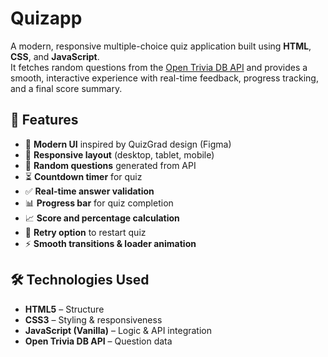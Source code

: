 # Quizapp
A modern, responsive multiple-choice quiz application built using **HTML**, **CSS**, and **JavaScript**.  
It fetches random questions from the [Open Trivia DB API](https://opentdb.com/) and provides a smooth, interactive experience with real-time feedback, progress tracking, and a final score summary.

## 🚀 Features

- 🎨 **Modern UI** inspired by QuizGrad design (Figma)
- 📱 **Responsive layout** (desktop, tablet, mobile)
- 🔄 **Random questions** generated from API
- ⏳ **Countdown timer** for quiz
- ✅ **Real-time answer validation**
- 📊 **Progress bar** for quiz completion
- 📈 **Score and percentage calculation**
- 🔁 **Retry option** to restart quiz
- ⚡ **Smooth transitions & loader animation**



## 🛠️ Technologies Used

- **HTML5** – Structure
- **CSS3** – Styling & responsiveness
- **JavaScript (Vanilla)** – Logic & API integration
- **Open Trivia DB API** – Question data


